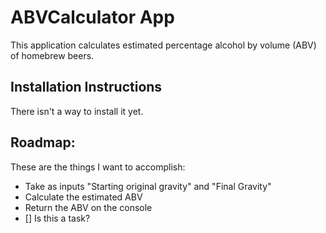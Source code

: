 # ABVCalculator App
This application calculates estimated percentage alcohol by volume (ABV) of homebrew beers.

## Installation Instructions
There isn't a way to install it yet.

## Roadmap:
These are the things I want to accomplish:
* Take as inputs "Starting original gravity" and "Final Gravity"
* Calculate the estimated ABV
* Return the ABV on the console
* [] Is this a task?


